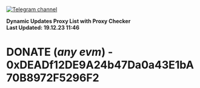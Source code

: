 [![Telegram channel](https://img.shields.io/endpoint?url=https://runkit.io/damiankrawczyk/telegram-badge/branches/master?url=https://t.me/n4z4v0d)](https://t.me/n4z4v0d) 

**Dynamic Updates Proxy List with Proxy Checker**  
**Last Updated: 19.12.23 11:46**

# DONATE (_any evm_) - 0xDEADf12DE9A24b47Da0a43E1bA70B8972F5296F2
